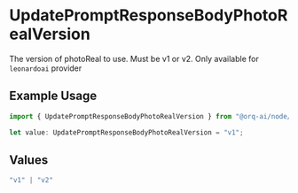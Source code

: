 # UpdatePromptResponseBodyPhotoRealVersion

The version of photoReal to use. Must be v1 or v2. Only available for `leonardoai` provider

## Example Usage

```typescript
import { UpdatePromptResponseBodyPhotoRealVersion } from "@orq-ai/node/models/operations";

let value: UpdatePromptResponseBodyPhotoRealVersion = "v1";
```

## Values

```typescript
"v1" | "v2"
```